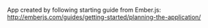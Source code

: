 App created by following starting guide from Ember.js:
http://emberjs.com/guides/getting-started/planning-the-application/
